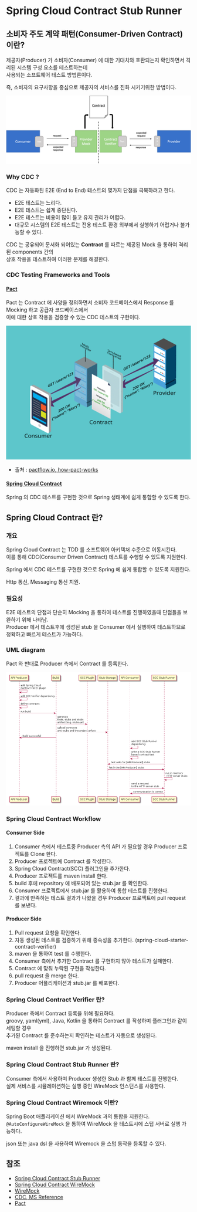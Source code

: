 # Spring Cloud Contract Stub Runner

## 소비자 주도 계약 패턴(Consumer-Driven Contract) 이란?

제공자(Producer) 가 소비자(Consumer) 에 대한 기대치와 호환되는지 확인하면서 격리된 시스템 구성 요소를 테스트하는데   
사용되는 소프트웨어 테스트 방법론이다.

즉, 소비자의 요구사항을 중심으로 제공자의 서비스를 진화 시키기위한 방법이다.

![01.png](images/01.png)

### Why CDC ?

CDC 는 자동화된 E2E (End to End) 테스트의 몇가지 단점을 극복하려고 한다.

- E2E 테스트는 느리다.
- E2E 테스트는 쉽게 중단된다.
- E2E 테스트는 비용이 많이 들고 유지 관리가 어렵다.
- 대규모 시스템의 E2E 테스트는 전용 테스트 환경 외부에서 실행하기 어렵거나 불가능할 수 있다.

CDC 는 공유되어 문서화 되어있는 **Contract** 를 따르는 제공된 Mock 을 통하여 격리된 components 간의  
상호 작용을 테스트하여 이러한 문제를 해결한다.

### CDC Testing Frameworks and Tools

#### [Pact](https://docs.pact.io/)

Pact 는 Contract 에 사양을 정의하면서 소비자 코드베이스에서 Response 를 Mocking 하고 공급자 코드베이스에서   
이에 대한 상호 작용을 검증할 수 있는 CDC 테스트의 구현이다.

![02.png](images/02.png)

- 출처 : [pactflow.io, how-pact-works](https://pactflow.io/how-pact-works/#slide-1)

#### [Spring Cloud Contract](https://cloud.spring.io/spring-cloud-contract/reference/html/)

Spring 의 CDC 테스트를 구현한 것으로 Spring 생태계에 쉽게 통합할 수 있도록 한다.

## Spring Cloud Contract 란?

### 개요

Spring Cloud Contract 는 TDD 를 소프트웨어 아키텍처 수준으로 이동시킨다.  
이를 통해 CDC(Consumer Driven Contract) 테스트를 수행할 수 있도록 지원한다.

Spring 에서 CDC 테스트를 구현한 것으로 Spring 에 쉽게 통합할 수 있도록 지원한다.

Http 통신, Messaging 통신 지원.

### 필요성

E2E 테스트의 단점과 단순히 Mocking 을 통하여 테스트를 진행하였을때 단점들을 보완하기 위해 나타남.  
Producer 에서 테스트후에 생성된 stub 을 Consumer 에서 실행하여 테스트하므로 정확하고 빠르게 테스트가 가능하다.

### UML diagram

Pact 와 반대로 Producer 측에서 Contract 를 등록한다.

![03.png](images/03.png)

### Spring Cloud Contract Workflow

#### Consumer Side

1. Consumer 측에서 테스트중 Producer 측의 API 가 필요할 경우 Producer 프로젝트를 Clone 한다.
2. Producer 프로젝트에 Contract 를 작성한다.
3. Spring Cloud Contract(SCC) 플러그인을 추가한다.
4. Producer 프로젝트를 maven install 한다.
5. build 후에 repository 에 배포되어 있는 stub.jar 를 확인한다.
6. Consumer 프로젝트에서 stub.jar 를 활용하여 통합 테스트를 진행한다.
7. 결과에 만족하는 테스트 결과가 나왔을 경우 Producer 프로젝트에 pull request 를 보낸다.

#### Producer Side

1. Pull request 요청을 확인한다.
2. 자동 생성된 테스트를 검증하기 위해 종속성을 추가한다. (spring-cloud-starter-contract-verifier)
3. maven 을 통하여 test 를 수행한다.
4. Consumer 측에서 추가한 Contract 를 구현하지 않아 테스트가 실패한다.
5. Contract 에 맞춰 누락된 구현을 작성한다.
6. pull request 을 merge 한다.
7. Producer 어플리케이션과 stub.jar 를 배포한다.

### Spring Cloud Contract Verifier 란?

Producer 측에서 Contract 등록을 위해 필요하다.  
groovy, yaml(yml), Java, Kotlin 을 통하여 Contract 를 작성하며 플러그인과 같이 세팅할 경우  
추가된 Contract 를 준수하는지 확인하는 테스트가 자동으로 생성된다.

maven install 을 진행하면 stub.jar 가 생성된다.

### Spring Cloud Contract Stub Runner 란?

Consumer 측에서 사용하며 Producer 생성한 Stub 과 함께 테스트를 진행한다.   
실제 서비스를 시뮬레이션하는 실행 중인 WireMock 인스턴스를 사용한다.

### Spring Cloud Contract Wiremock 이란?

Spring Boot 애플리케이션 에서 WireMock 과의 통합을 지원한다.  
`@AutoConfigureWireMock` 을 통하여 WireMock 을 테스트시에 스텁 서버로 실행 가능하다.

json 또는 java dsl 을 사용하여 Wiremock 을 스텁 동작을 등록할 수 있다. 

## 참조
- [Spring Cloud Contract Stub Runner](https://docs.spring.io/spring-cloud-contract/docs/current/reference/html/project-features.html#features-stub-runner)
- [Spring Cloud Contract WireMock](https://docs.spring.io/spring-cloud-contract/docs/current/reference/html/project-features.html#features-wiremock)
- [WireMock](https://wiremock.org/docs/)
- [CDC, MS Reference](https://microsoft.github.io/code-with-engineering-playbook/automated-testing/cdc-testing/)
- [Pact](https://docs.pact.io/)
